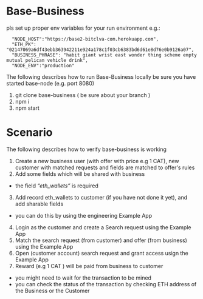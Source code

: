 # Base-Business
pls set up proper env variables for your run environment
e.g.:
```
  "NODE_HOST":"https://base2-bitclva-com.herokuapp.com",
  "ETH_PK": "02147069a6df43ebb363942211e924a178c1f03cb6383bd6d61e8d76e0b9126a07",
  "BUSINESS_PHRASE": "habit giant wrist east wonder thing scheme empty mutual pelican vehicle drink",
  "NODE_ENV":"production"
```

The following describes how to run Base-Business locally
be sure you have started base-node (e.g. port 8080)
1. git clone base-business ( be sure about your branch )
2. npm i
3. npm start

#  Scenario
The following describes how to verify base-business is working
1. Create a new business user (with offer with price e.g 1 CAT), new customer with matched requests and fields are matched to offer's rules
2. Add some fields which will be shared with business
- the field *“eth_wallets”* is required
3. Add record eth_wallets to customer (if you have not done it yet), and add sharable fields
- you can do this by using the engineering Example App
4. Login as the customer and create a Search request using the Example App
5. Match the search request (from customer) and offer (from business) using the Example App
6. Open (customer account) search request and grant access usign the Example App
7. Reward (e.g 1 CAT ) will be paid from business to customer
- you might need to wait for the transaction to be mined
- you can check the status of the transaction by checking ETH address of the Business or the Customer


